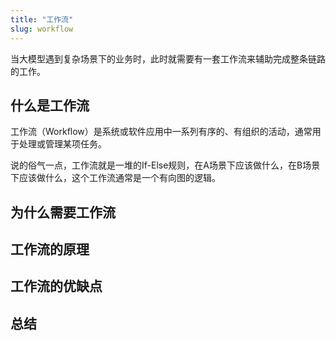 ```yaml
---
title: "工作流"
slug: workflow
---
```


当大模型遇到复杂场景下的业务时，此时就需要有一套工作流来辅助完成整条链路的工作。

## 什么是工作流

工作流（Workflow）是系统或软件应用中一系列有序的、有组织的活动，通常用于处理或管理某项任务。

说的俗气一点，工作流就是一堆的If-Else规则，在A场景下应该做什么，在B场景下应该做什么，这个工作流通常是一个有向图的逻辑。

## 为什么需要工作流

## 工作流的原理

## 工作流的优缺点

## 总结
